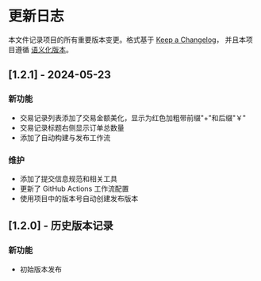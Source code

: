 # 更新日志

本文件记录项目的所有重要版本变更。格式基于 [Keep a Changelog](https://keepachangelog.com/zh-CN/1.0.0/)，
并且本项目遵循 [语义化版本](https://semver.org/lang/zh-CN/)。

## [1.2.1] - 2024-05-23

### 新功能
- 交易记录列表添加了交易金额美化，显示为红色加粗带前缀"+"和后缀"￥"
- 交易记录标题右侧显示订单总数量
- 添加了自动构建与发布工作流

### 维护
- 添加了提交信息规范和相关工具
- 更新了 GitHub Actions 工作流配置
- 使用项目中的版本号自动创建发布版本

## [1.2.0] - 历史版本记录

### 新功能
- 初始版本发布 